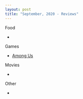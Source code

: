 ```yaml
---
layout: post
title: "September, 2020 - Reviews"
---
```


Food

  - 
  
Games

  - [Among Us](https://karlcxu.github.io/KarlChoiReviews/2018/06/15/AmongUs.html)
  
Movies

  - 

Other

  - 
